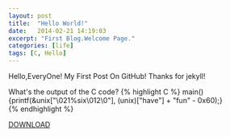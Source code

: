 ```yaml
---
layout: post
title:  "Hello World!"
date:   2014-02-21 14:19:03
excerpt: "First Blog.Welcome Page."
categories: [life]
tags: [C, Hello]
---
```


Hello,EveryOne!
My First Post On GitHub!
Thanks for jekyll!

What's the output of the C code?
{% highlight C %}
main() {printf(&unix["\021%six\012\0"], (unix)["have"] + "fun" - 0x60);}  
{% endhighlight %}

<script src="https://gist.github.com/yingshin/c8fe5bcdff3cf7d633d3.js"></script>
[DOWNLOAD]({{site.url}}/assets/downloads/IOCCC-David-Korn.c)
